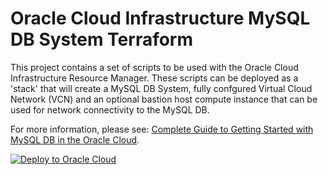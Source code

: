 # Oracle Cloud Infrastructure MySQL DB System Terraform 

This project contains a set of scripts to be used with the Oracle Cloud Infrastructure Resource Manager. These scripts can be deployed as a 'stack' that will create a MySQL DB System, fully confgured Virtual Cloud Network (VCN) and an optional bastion host compute instance that can be used for network connectivity to the MySQL DB.

For more information, please see: [Complete Guide to Getting Started with MySQL DB in the Oracle Cloud](https://blogs.oracle.com/developers/complete-guide-to-getting-started-with-mysql-db-in-the-oracle-cloud).

[![Deploy to Oracle Cloud](https://oci-resourcemanager-plugin.plugins.oci.oraclecloud.com/latest/deploy-to-oracle-cloud.svg)](https://cloud.oracle.com/resourcemanager/stacks/create?zipUrl=https://github.com/recursivecodes/oci-mysql-db-system-tf/releases/latest/download/stack.zip)